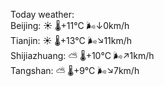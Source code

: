 Today weather:  
Beijing: ☀️ 🌡️+11°C 🌬️↓0km/h  
Tianjin: ☀️ 🌡️+13°C 🌬️↘11km/h  
Shijiazhuang: ⛅️  🌡️+10°C 🌬️↗1km/h  
Tangshan: ⛅️  🌡️+9°C 🌬️↘7km/h  
